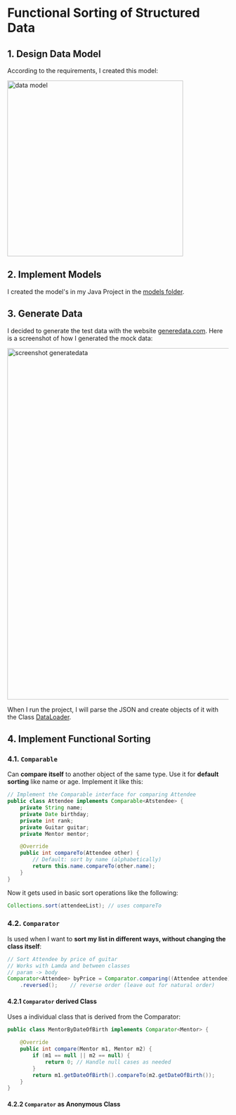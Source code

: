 # Functional Sorting of Structured Data
## 1. Design Data Model
According to the requirements, I created this model:

<img src="https://github.com/user-attachments/assets/8aae9d75-14d3-4186-b9c8-43f6a414431e" alt="data model" width="400"/>


## 2. Implement Models
I created the model's in my Java Project in the [models folder](src/main/java/ch/bbw/models).

## 3. Generate Data
I decided to generate the test data with the website [generedata.com](https://generatedata.com/). Here is a screenshot of how I generated the mock data:

<img src="https://github.com/user-attachments/assets/ac4208e2-31cc-48df-b4d7-bec9e6395426" alt="screenshot generatedata" width="800"/>


When I run the project, I will parse the JSON and create objects of it with the Class [DataLoader](src\main\java\ch\bbw\util\DataLoader.java).

## 4. Implement Functional Sorting

### 4.1. `Comparable`
Can **compare itself** to another object of the same type. Use it for **default sorting** like name or age. Implement it like this:
```java
// Implement the Comparable interface for comparing Attendee
public class Attendee implements Comparable<Atstendee> {
    private String name;
    private Date birthday;
    private int rank;
    private Guitar guitar;
    private Mentor mentor;

    @Override
    public int compareTo(Attendee other) {
        // Default: sort by name (alphabetically)
        return this.name.compareTo(other.name);
    }
}
```

Now it gets used in basic sort operations like the following:
```java
Collections.sort(attendeeList); // uses compareTo
```

### 4.2. `Comparator`
Is used when I want to **sort my list in different ways, without changing the class itself**:
```java
// Sort Attendee by price of guitar
// Works with Lamda and between classes
// param -> body
Comparator<Attendee> byPrice = Comparator.comparing((Attendee attendee) -> attendee.getGuitar().getPrice())
    .reversed();    // reverse order (leave out for natural order)
```

#### 4.2.1 `Comparator` derived Class
Uses a individual class that is derived from the Comparator:
```java
public class MentorByDateOfBirth implements Comparator<Mentor> {

    @Override
    public int compare(Mentor m1, Mentor m2) {
        if (m1 == null || m2 == null) {
            return 0; // Handle null cases as needed
        }
        return m1.getDateOfBirth().compareTo(m2.getDateOfBirth());
    }
}
```

#### 4.2.2 `Comparator` as Anonymous Class